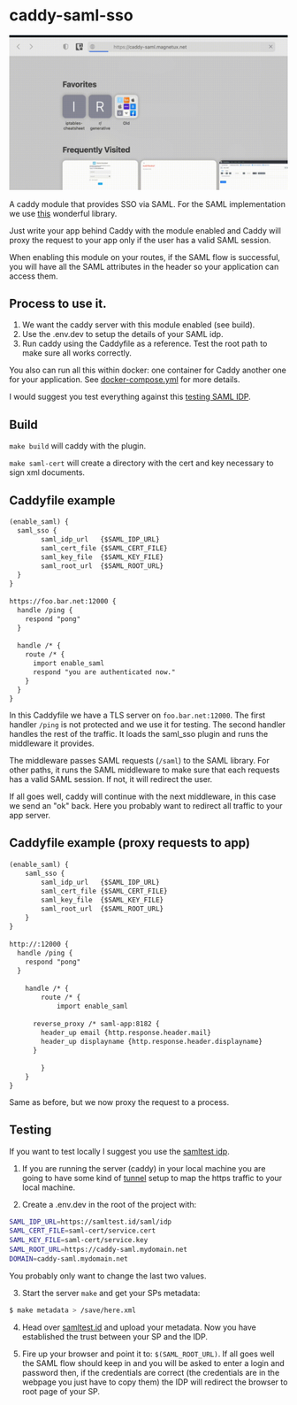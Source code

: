 # caddy-saml-sso

![](md/demo.gif)

A caddy module that provides SSO via SAML. For the SAML implementation we use [this](https://github.com/crewjam/saml) wonderful library.

Just write your app behind Caddy with the module enabled and Caddy will proxy the request to your app only if
the user has a valid SAML session.

When enabling this module on your routes, if the SAML flow is successful, you will have all the SAML attributes in the header so your
application can access them.

## Process to use it.

1. We want the caddy server with this module enabled (see build).
2. Use the .env.dev to setup the details of your SAML idp.
3. Run caddy using the Caddyfile as a reference. Test the root path to make sure all works correctly.

You also can run all this within docker: one container for Caddy another one for your application.
See [docker-compose.yml](docker-compose.yml) for more details.

I would suggest you test everything against this [testing SAML IDP](https://samltest.id/).

## Build

`make build` will caddy with the plugin.

`make saml-cert` will create a directory with the cert and key necessary to sign xml documents.

## Caddyfile example

```Caddy
(enable_saml) {
  saml_sso {
 		saml_idp_url   {$SAML_IDP_URL}
		saml_cert_file {$SAML_CERT_FILE}
		saml_key_file  {$SAML_KEY_FILE}
		saml_root_url  {$SAML_ROOT_URL}
  }
}

https://foo.bar.net:12000 {
  handle /ping {
    respond "pong"
  }

  handle /* {
    route /* {
      import enable_saml
      respond "you are authenticated now."
    }
  }
}
```

In this Caddyfile we have a TLS server on `foo.bar.net:12000`.
The first handler `/ping` is not protected and we use it for testing.
The second handler handles the rest of the traffic. It loads the saml_sso
plugin and runs the middleware it provides.

The middleware passes SAML requests (`/saml`) to the SAML library. For other
paths, it runs the SAML middleware to make sure that each requests has a valid
SAML session. If not, it will redirect the user.

If all goes well, caddy will continue with the next middleware, in this case we
send an "ok" back. Here you probably want to redirect all traffic to your app
server.

## Caddyfile example (proxy requests to app)

```
(enable_saml) {
	saml_sso {
		saml_idp_url   {$SAML_IDP_URL}
		saml_cert_file {$SAML_CERT_FILE}
		saml_key_file  {$SAML_KEY_FILE}
		saml_root_url  {$SAML_ROOT_URL}
	}
}

http://:12000 {
  handle /ping {
    respond "pong"
  }

	handle /* {
		route /* {
			import enable_saml

      reverse_proxy /* saml-app:8182 {
        header_up email {http.response.header.mail}
        header_up displayname {http.response.header.displayname}
      }

		}
	}
}
```

Same as before, but we now proxy the request to a process.

## Testing

If you want to test locally I suggest you use the [samltest idp](https://samltest.id/).

1. If you are running the server (caddy) in your local machine you are
   going to have some kind of [tunnel](https://developers.cloudflare.com/cloudflare-one/connections/connect-apps)
   setup to map the https traffic to your local machine.

2. Create a .env.dev in the root of the project with:

```sh
SAML_IDP_URL=https://samltest.id/saml/idp
SAML_CERT_FILE=saml-cert/service.cert
SAML_KEY_FILE=saml-cert/service.key
SAML_ROOT_URL=https://caddy-saml.mydomain.net
DOMAIN=caddy-saml.mydomain.net
```

You probably only want to change the last two values.

3. Start the server `make` and get your SPs metadata:

```sh
$ make metadata > /save/here.xml
```

4. Head over [samltest.id](https://samltest.id/) and upload your metadata.
   Now you have established the trust between your SP and the IDP.

5. Fire up your browser and point it to: `$(SAML_ROOT_URL)`. If all goes well
   the SAML flow should keep in and you will be asked to enter a
   login and password then, if the credentials are correct (the credentials are
   in the webpage you just have to copy them) the IDP will redirect the browser
   to root page of your SP.

